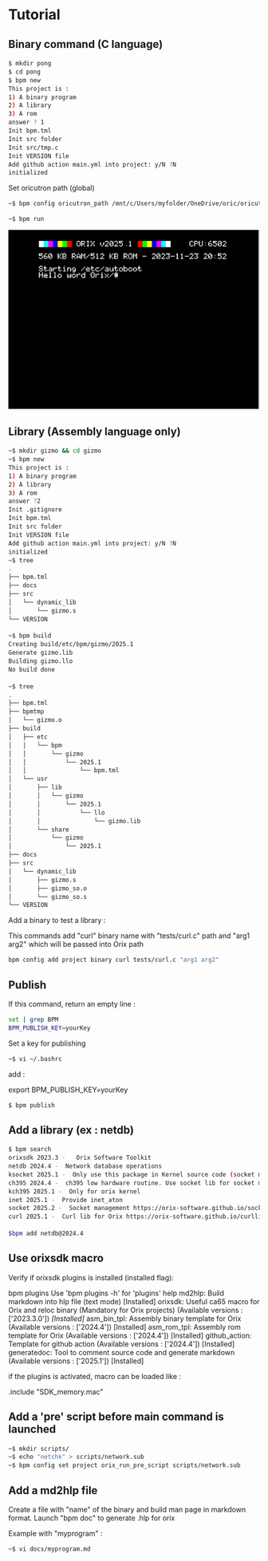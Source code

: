 # Tutorial

## Binary command (C language)

```bash
$ mkdir pong
$ cd pong
$ bpm new
This project is :
1) A binary program
2) A library
3) A rom
answer ? 1
Init bpm.tml
Init src folder
Init src/tmp.c
Init VERSION file
Add github action main.yml into project: y/N ?N
initialized
```

Set oricutron path (global)

```bash
~$ bpm config oricutron_path /mnt/c/Users/myfolder/OneDrive/oric/oricutron_plugins/oricutron
```

```bash
~$ bpm run
```

![alt text](images/helloworld.png)

## Library (Assembly language only)

```bash
~$ mkdir gizmo && cd gizmo
~$ bpm new
This project is :
1) A binary program
2) A library
3) A rom
answer ?2
Init .gitignore
Init bpm.tml
Init src folder
Init VERSION file
Add github action main.yml into project: y/N ?N
initialized
~$ tree
.
├── bpm.tml
├── docs
├── src
│   └── dynamic_lib
│       └── gizmo.s
└── VERSION

~$ bpm build
Creating build/etc/bpm/gizmo/2025.1
Generate gizmo.lib
Building gizmo.llo
No build done

~$ tree
.
├── bpm.tml
├── bpmtmp
│   └── gizmo.o
├── build
│   ├── etc
│   │   └── bpm
│   │       └── gizmo
│   │           └── 2025.1
│   │               └── bpm.tml
│   └── usr
│       ├── lib
│       │   └── gizmo
│       │       └── 2025.1
│       │           └── llo
│       │               └── gizmo.lib
│       └── share
│           └── gizmo
│               └── 2025.1
├── docs
├── src
│   └── dynamic_lib
│       ├── gizmo.s
│       ├── gizmo_so.o
│       └── gizmo_so.s
└── VERSION

```

Add a binary to test a library :

This commands add "curl" binary name with "tests/curl.c" path and "arg1 arg2" which will be passed into Orix path

```bash
bpm config add project binary curl tests/curl.c "arg1 arg2"
```

## Publish

If this command, return an empty line :


```bash
set | grep BPM
BPM_PUBLISH_KEY=yourKey
```

Set a key for publishing

```bash
~$ vi ~/.bashrc
```

add :

export BPM_PUBLISH_KEY=yourKey

```bash
$ bpm publish
```

## Add a library (ex : netdb)

```bash
$ bpm search
orixsdk 2023.3 -   Orix Software Toolkit
netdb 2024.4 -  Network database operations
ksocket 2025.1 -  Only use this package in Kernel source code (socket management part)
ch395 2024.4 -  ch395 low hardware routine. Use socket lib for socket management under Orix
kch395 2025.1 -  Only for orix kernel
inet 2025.1 -  Provide inet_aton
socket 2025.2 -  Socket management https://orix-software.github.io/socketlib/api/
curl 2025.1 -  Curl lib for Orix https://orix-software.github.io/curllib/api/

$bpm add netdb@2024.4
```

## Use orixsdk macro

Verify if orixsdk plugins is installed (installed flag):

bpm plugins
Use 'bpm plugins -h' for 'plugins' help
md2hlp: Build markdown into hlp file (text mode) [Installed]
orixsdk: Useful ca65 macro for Orix and reloc binary (Mandatory for Orix projects)  (Available versions : ['2023.3.0']) *[Installed]*
asm_bin_tpl: Assembly binary template for Orix  (Available versions : ['2024.4']) [Installed]
asm_rom_tpl: Assembly rom template for Orix  (Available versions : ['2024.4']) [Installed]
github_action: Template for github action  (Available versions : ['2024.4']) [Installed]
generatedoc: Tool to comment source code and generate markdown  (Available versions : ['2025.1']) [Installed]

if the plugins is activated, macro can be loaded like :

.include "SDK_memory.mac"

## Add a 'pre' script before main command is launched

```bash
~$ mkdir scripts/
~$ echo "netchk" > scripts/network.sub
~$ bpm config set project orix_run_pre_script scripts/network.sub
```

## Add a md2hlp file

Create a file with "name" of the binary and build man page in markdown format. 
Launch "bpm doc" to generate .hlp for orix

Example with "myprogram" :

```bash
~$ vi docs/myprogram.md


```